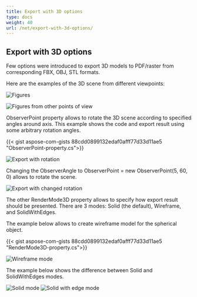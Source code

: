 ```yaml
---
title: Export with 3D options
type: docs
weight: 40
url: /net/export-with-3d-options/
---
```


## **Export with 3D options**

Few options were introduced to export 3D models to PDF/raster from corresponding FBX, OBJ, STL formats.

Here are the examples of the 3D scene from different viewpoints:

![Figures](/_assets/guide/3d/fig1.png)

![Figures from other points of view](/_assets/guide/3d/fig2.png)

ObserverPoint property allows to rotate the 3D scene according to specified angles around axis. This example shows the code and export result using some arbitrary rotation angles.

{{< gist aspose-com-gists 88cdd0899132edaf0afff77d33d11ae5 "ObserverPoint-property.cs">}}


![Export with rotation](/_assets/guide/3d/fig3.png)

Changing the ObserverAngle to ObserverPoint = new ObserverPoint(5, 60, 0) allows to rotate the scene.

![Export with changed rotation](/_assets/guide/3d/fig4.png)

The other RenderMode3D property allows to specify how export result should be presented. There are 3 modes: Solid (the default), Wireframe, and SolidWithEdges.

The example below allows to create wireframe model for the spherical object.

{{< gist aspose-com-gists 88cdd0899132edaf0afff77d33d11ae5 "RenderMode3D-property.cs">}}

![Wireframe mode](/_assets/guide/3d/fig5.png)

The example below shows the difference between Solid and SolidWithEdges modes.

![Solid mode](/_assets/guide/3d/fig6.png)
![Solid with edge mode](/_assets/guide/3d/fig7.png)